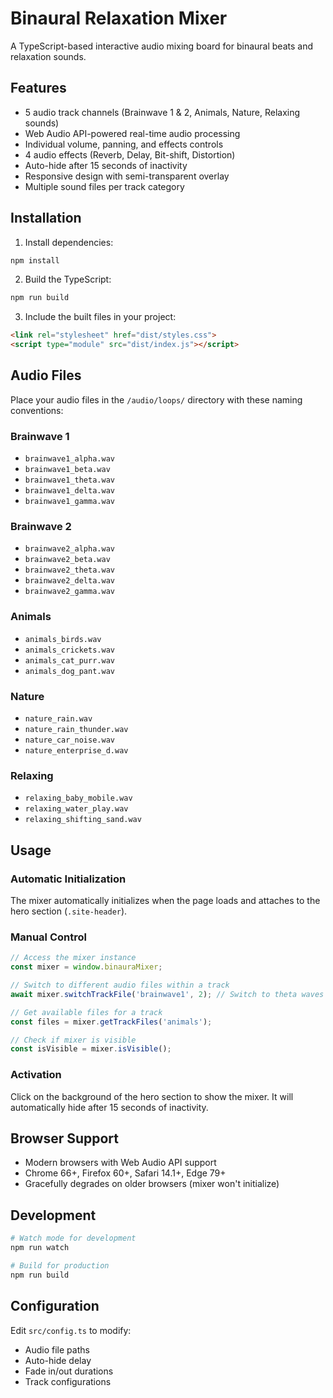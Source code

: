 # Binaural Relaxation Mixer

A TypeScript-based interactive audio mixing board for binaural beats and relaxation sounds.

## Features

- 5 audio track channels (Brainwave 1 & 2, Animals, Nature, Relaxing sounds)
- Web Audio API-powered real-time audio processing
- Individual volume, panning, and effects controls
- 4 audio effects (Reverb, Delay, Bit-shift, Distortion)
- Auto-hide after 15 seconds of inactivity
- Responsive design with semi-transparent overlay
- Multiple sound files per track category

## Installation

1. Install dependencies:
```bash
npm install
```

2. Build the TypeScript:
```bash
npm run build
```

3. Include the built files in your project:
```html
<link rel="stylesheet" href="dist/styles.css">
<script type="module" src="dist/index.js"></script>
```

## Audio Files

Place your audio files in the `/audio/loops/` directory with these naming conventions:

### Brainwave 1
- `brainwave1_alpha.wav`
- `brainwave1_beta.wav`
- `brainwave1_theta.wav`
- `brainwave1_delta.wav`
- `brainwave1_gamma.wav`

### Brainwave 2
- `brainwave2_alpha.wav`
- `brainwave2_beta.wav`
- `brainwave2_theta.wav`
- `brainwave2_delta.wav`
- `brainwave2_gamma.wav`

### Animals
- `animals_birds.wav`
- `animals_crickets.wav`
- `animals_cat_purr.wav`
- `animals_dog_pant.wav`

### Nature
- `nature_rain.wav`
- `nature_rain_thunder.wav`
- `nature_car_noise.wav`
- `nature_enterprise_d.wav`

### Relaxing
- `relaxing_baby_mobile.wav`
- `relaxing_water_play.wav`
- `relaxing_shifting_sand.wav`

## Usage

### Automatic Initialization

The mixer automatically initializes when the page loads and attaches to the hero section (`.site-header`).

### Manual Control

```javascript
// Access the mixer instance
const mixer = window.binauraMixer;

// Switch to different audio files within a track
await mixer.switchTrackFile('brainwave1', 2); // Switch to theta waves

// Get available files for a track
const files = mixer.getTrackFiles('animals');

// Check if mixer is visible
const isVisible = mixer.isVisible();
```

### Activation

Click on the background of the hero section to show the mixer. It will automatically hide after 15 seconds of inactivity.

## Browser Support

- Modern browsers with Web Audio API support
- Chrome 66+, Firefox 60+, Safari 14.1+, Edge 79+
- Gracefully degrades on older browsers (mixer won't initialize)

## Development

```bash
# Watch mode for development
npm run watch

# Build for production
npm run build
```

## Configuration

Edit `src/config.ts` to modify:
- Audio file paths
- Auto-hide delay
- Fade in/out durations
- Track configurations
